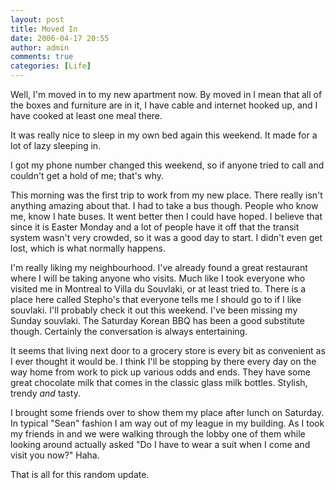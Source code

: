 ```yaml
---
layout: post
title: Moved In
date: 2006-04-17 20:55
author: admin
comments: true
categories: [Life]
---
```

Well, I'm moved in to my new apartment now.  By moved in I mean that all of the boxes and furniture are in it, I have cable and internet hooked up, and I have cooked at least one meal there.

It was really nice to sleep in my own bed again this weekend.  It made for a lot of lazy sleeping in.

I got my phone number changed this weekend, so if anyone tried to call and couldn't get a hold of me; that's why.

This morning was the first trip to work from my new place.  There really isn't anything amazing about that.  I had to take a bus though.  People who know me, know I hate buses.  It went better then I could have hoped.  I believe that since it is Easter Monday and a lot of people have it off that the transit system wasn't very crowded, so it was a good day to start.  I didn't even get lost, which is what normally happens.

I'm really liking my neighbourhood.  I've already found a great restaurant where I will be taking anyone who visits.  Much like I took everyone who visited me in Montreal to Villa du Souvlaki, or at least tried to.  There is a place here called Stepho's that everyone tells me I should go to if I like souvlaki.  I'll probably check it out this weekend.  I've been missing my Sunday souvlaki.  The Saturday Korean BBQ has been a good substitute though.  Certainly the conversation is always entertaining.

It seems that living next door to a grocery store is every bit as convenient as I ever thought it would be.  I think I'll be stopping by there every day on the way home from work to pick up various odds and ends.  They have some great chocolate milk that comes in the classic glass milk bottles.  Stylish, trendy *and* tasty.

I brought some friends over to show them my place after lunch on Saturday.  In typical "Sean" fashion I am way out of my league in my building.  As I took my friends in and we were walking through the lobby one of them while looking around actually asked "Do I have to wear a suit when I come and visit you now?" Haha.

That is all for this random update.

